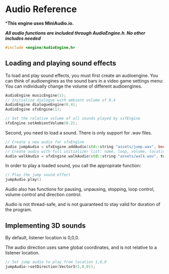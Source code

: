 # Audio Reference

***This engine uses MiniAudio.io.**

***All audio functions are included through AudioEngine.h. No other includes needed***
```cpp
#include <engine/AudioEngine.h>
```

## Loading and playing sound effects

To load and play sound effects, you must first create an audioengine. You can think of audioengines as the sound bars in a video game settings menu: You can individually change the volume of different audioengines.

```cpp
AudioEngine musicEngine(1);
// Initialize dialogue with ambient volume of 0.4 
AudioEngine dialogueEngine(0.4);
AudioEngine sfxEngine(1);

// Set the relative volume of all sounds played by sxfEngine
sfxEngine.setAmbientVolume(0.2);
```

Second, you need to load a sound. There is only support for .wav files.

```cpp
// Create a new audio for sfxEngine
Audio jumpAudio = sfxEngine.addAudio(std::string "assets/jump.wav", bool loop, float volume, Vector3 location)
// Create audio with full initializer list: name, loop, volume, location
Audio walkAudio = sfxEngine.walkAudio(std::string "assets/walk.wav", true, 0.8, Vector3(1,0,0))
```

In order to play a loaded sound, you call the appropirate function:

```cpp
// Play the jump sound effect
jumpAudio.play()
```

Audio also has functions for pausing, unpausing, stopping, loop control, volume control and direction control.

Audio is not thread-safe, and is not guaranteed to stay valid for duration of the program.

## Implementing 3D sounds

By default, listener location is 0,0,0.

The audio direction uses same global coordinates, and is not relative to a listener location.

```cpp
// Set jump audio to play from location 1,0,0
jumpAudio->setDirection(Vector3(1,0,0));

